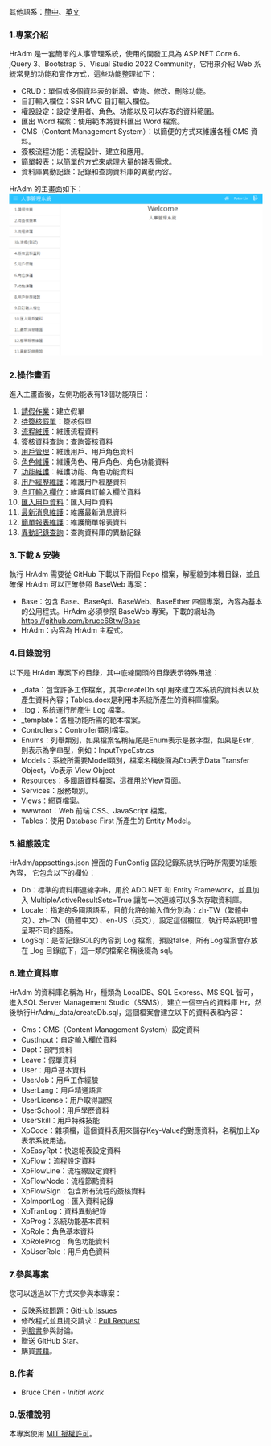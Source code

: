 其他語系：[簡中](Readme-CN.md)、[英文](Readme.md)

### 1.專案介紹
HrAdm 是一套簡單的人事管理系統，使用的開發工具為 ASP.NET Core 6、jQuery 3、Bootstrap 5、Visual Studio 2022 Community，它用來介紹 Web 系統常見的功能和實作方式，這些功能整理如下：
- CRUD：單個或多個資料表的新增、查詢、修改、刪除功能。 
- 自訂輸入欄位：SSR MVC 自訂輸入欄位。
- 權設設定：設定使用者、角色、功能以及可以存取的資料範圍。
- 匯出 Word 檔案：使用範本將資料匯出 Word 檔案。
- CMS（Content Management System）：以簡便的方式來維護各種 CMS 資料。
- 簽核流程功能：流程設計、建立和應用。
- 簡單報表：以簡單的方式來處理大量的報表需求。
- 資料庫異動記錄：記錄和查詢資料庫的異動內容。

HrAdm 的主畫面如下：
![主畫面](_md/zh-TW/image/main.png)

### 2.操作畫面
進入主畫面後，左側功能表有13個功能項目：
1. [請假作業](_md/zh-TW/Leave.md)：建立假單
2. [待簽核假單](_md/zh-TW/LeaveSign.md)：簽核假單
3. [流程維護](_md/zh-TW/XpFlow.md)：維護流程資料
4. [簽核資料查詢](_md/zh-TW/XpFlowSign.md)：查詢簽核資料
5. [用戶管理](_md/zh-TW/User.md)：維護用戶、用戶角色資料
6. [角色維護](_md/zh-TW/XpRole.md)：維護角色、用戶角色、角色功能資料
7. [功能維護](_md/zh-TW/XpProg.md)：維護功能、角色功能資料
8. [用戶經歷維護](_md/zh-TW/UserExt.md)：維護用戶經歷資料
9. [自訂輸入欄位](_md/zh-TW/CustInput.md)：維護自訂輸入欄位資料
10. [匯入用戶資料](_md/zh-TW/UserImport.md)：匯入用戶資料
11. [最新消息維護](_md/zh-TW/CmsMsg.md)：維護最新消息資料
12. [簡單報表維護](_md/zh-TW/XpEasyRpt.md)：維護簡單報表資料
13. [異動記錄查詢](_md/zh-TW/XpTranLog.md)：查詢資料庫的異動記錄

### 3.下載 & 安裝
執行 HrAdm 需要從 GitHub 下載以下兩個 Repo 檔案，解壓縮到本機目錄，並且確保 HrAdm 可以正確參照 BaseWeb 專案：
  - Base：包含 Base、BaseApi、BaseWeb、BaseEther 四個專案，內容為基本的公用程式。HrAdm 必須參照 BaseWeb 專案，下載的網址為 https://github.com/bruce68tw/Base
  - HrAdm：內容為 HrAdm 主程式。

### 4.目錄說明
以下是 HrAdm 專案下的目錄，其中底線開頭的目錄表示特殊用途：
  - _data：包含許多工作檔案，其中createDb.sql 用來建立本系統的資料表以及產生資料內容；Tables.docx是利用本系統所產生的資料庫檔案。
  - _log：系統運行所產生 Log 檔案。
  - _template：各種功能所需的範本檔案。
  - Controllers：Controller類別檔案。
  - Enums：列舉類別，如果檔案名稱結尾是Enum表示是數字型，如果是Estr，則表示為字串型，例如：InputTypeEstr.cs
  - Models：系統所需要Model類別，檔案名稱後面為Dto表示Data Transfer Object，Vo表示 View Object
  - Resources：多國語資料檔案，這裡用於View頁面。
  - Services：服務類別。
  - Views：網頁檔案。
  - wwwroot：Web 前端 CSS、JavaScript 檔案。
  - Tables：使用 Database First 所產生的 Entity Model。

### 5.組態設定
HrAdm/appsettings.json 裡面的 FunConfig 區段記錄系統執行時所需要的組態內容，
它包含以下的欄位：
  - Db：標準的資料庫連線字串，用於 ADO.NET 和 Entity Framework，並且加入 MultipleActiveResultSets=True 讓每一次連線可以多次存取資料庫。
  - Locale：指定的多國語語系，目前允許的輸入值分別為：zh-TW（繁體中文）、zh-CN（簡體中文）、en-US（英文），設定這個欄位，執行時系統即會呈現不同的語系。
  - LogSql：是否記錄SQL的內容到 Log 檔案，預設false，所有Log檔案會存放在 _log 目錄底下，這一類的檔案名稱後綴為 sql。

### 6.建立資料庫
HrAdm 的資料庫名稱為 Hr，種類為 LocalDB、SQL Express、MS SQL 皆可，進入SQL Server Management Studio（SSMS），建立一個空白的資料庫 Hr，然後執行HrAdm/_data/createDb.sql，這個檔案會建立以下的資料表和內容：
- Cms：CMS（Content Management System）設定資料
- CustInput：自定輸入欄位資料
- Dept：部門資料
- Leave：假單資料
- User：用戶基本資料
- UserJob：用戶工作經驗
- UserLang：用戶精通語言
- UserLicense：用戶取得證照
- UserSchool：用戶學歷資料
- UserSkill：用戶特殊技能
- XpCode：雜項檔，這個資料表用來儲存Key-Value的對應資料，名稱加上Xp表示系統用途。
- XpEasyRpt：快速報表設定資料
- XpFlow：流程設定資料
- XpFlowLine：流程線設定資料
- XpFlowNode：流程節點資料
- XpFlowSign：包含所有流程的簽核資料
- XpImportLog：匯入資料紀錄
- XpTranLog：資料異動紀錄
- XpProg：系統功能基本資料
- XpRole：角色基本資料
- XpRoleProg：角色功能資料
- XpUserRole：用戶角色資料

### 7.參與專案
您可以透過以下方式來參與本專案：
 - 反映系統問題：[GitHub Issues](https://github.com/bruce68tw/HrAdm/issues)
 - 修改程式並且提交請求：[Pull Request](https://github.com/bruce68tw/HrAdm/pulls)
 - 到[臉書](https://www.facebook.com/groups/softblocks)參與討論。
 - 贈送 GitHub Star。
 - 購買[書籍](https://www.tenlong.com.tw/products/9789865029883)。

### 8.作者
 - Bruce Chen - *Initial work*

### 9.版權說明
本專案使用 [MIT 授權許可](https://zh.wikipedia.org/zh-tw/MIT許可證)。